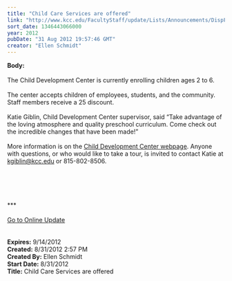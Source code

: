 ```yaml
---
title: "Child Care Services are offered"
link: "http://www.kcc.edu/FacultyStaff/update/Lists/Announcements/DispForm.aspx?ID=803"
sort_date: 1346443066000
year: 2012
pubDate: "31 Aug 2012 19:57:46 GMT"
creator: "Ellen Schmidt"
---
```


<div><b>Body:</b> <div class="ExternalClass3CC16C58A7B047AB9F4C4806F44CC57E"><div><br />The Child Development Center is currently enrolling children ages 2 to 6.</div>
<div><br />The center accepts children of employees, students, and the community. Staff members receive a 25 discount.</div>
<div><br />Katie Giblin, Child Development Center supervisor, said “Take advantage of the loving atmosphere and quality preschool curriculum. Come check out the incredible changes that have been made!”</div>
<div><br />More information is on the <a href="/archive/Pages/childcare.aspx">Child Development Center webpage</a>. Anyone with questions, or who would like to take a tour, is invited to contact Katie at <a href="mailto:kgiblin@kcc.edu">kgiblin@kcc.edu</a> or 815-802-8506.</div>
<div> </div>
<div> </div>
<div> </div>
<div>
<div> </div>
<div> </div>
<div>
<div>***</div>
<div> </div>
<div><a href="/FacultyStaff/update/Pages/dailyupdate.aspx">Go to Online Update</a></div>
<div><br /></div></div></div>
<div> </div></div></div>
<div><b>Expires:</b> 9/14/2012</div>
<div><b>Created:</b> 8/31/2012 2:57 PM</div>
<div><b>Created By:</b> Ellen Schmidt</div>
<div><b>Start Date:</b> 8/31/2012</div>
<div><b>Title:</b> Child Care Services are offered</div>

